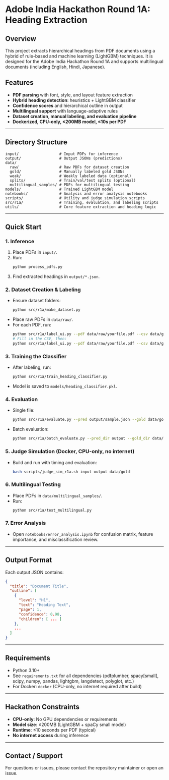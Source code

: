 # Adobe India Hackathon Round 1A: Heading Extraction

## Overview
This project extracts hierarchical headings from PDF documents using a hybrid of rule-based and machine learning (LightGBM) techniques. It is designed for the Adobe India Hackathon Round 1A and supports multilingual documents (including English, Hindi, Japanese).

## Features
- **PDF parsing** with font, style, and layout feature extraction
- **Hybrid heading detection**: heuristics + LightGBM classifier
- **Confidence scores** and hierarchical outline in output
- **Multilingual support** with language-adaptive rules
- **Dataset creation, manual labeling, and evaluation pipeline**
- **Dockerized, CPU-only, ≤200MB model, ≤10s per PDF**

---

## Directory Structure
```
input/                  # Input PDFs for inference
output/                 # Output JSONs (predictions)
data/
  raw/                  # Raw PDFs for dataset creation
  gold/                 # Manually labeled gold JSONs
  weak/                 # Weakly labeled data (optional)
  splits/               # Train/val/test splits (optional)
  multilingual_samples/ # PDFs for multilingual testing
models/                 # Trained LightGBM model
notebooks/              # Analysis and error analysis notebooks
scripts/                # Utility and judge simulation scripts
src/r1a/                # Training, evaluation, and labeling scripts
utils/                  # Core feature extraction and heading logic
```

---

## Quick Start
### 1. Inference
1. Place PDFs in `input/`.
2. Run:
   ```bash
   python process_pdfs.py
   ```
3. Find extracted headings in `output/*.json`.

### 2. Dataset Creation & Labeling
- Ensure dataset folders:
  ```bash
  python src/r1a/make_dataset.py
  ```
- Place raw PDFs in `data/raw/`.
- For each PDF, run:
  ```bash
  python src/r1a/label_ui.py --pdf data/raw/yourfile.pdf --csv data/gold/yourfile.csv --out data/gold/yourfile.json
  # Fill in the CSV, then:
  python src/r1a/label_ui.py --pdf data/raw/yourfile.pdf --csv data/gold/yourfile.csv --out data/gold/yourfile.json --import_csv
  ```

### 3. Training the Classifier
- After labeling, run:
  ```bash
  python src/r1a/train_heading_classifier.py
  ```
- Model is saved to `models/heading_classifier.pkl`.

### 4. Evaluation
- Single file:
  ```bash
  python src/r1a/evaluate.py --pred output/sample.json --gold data/gold/sample.json
  ```
- Batch evaluation:
  ```bash
  python src/r1a/batch_evaluate.py --pred_dir output --gold_dir data/gold
  ```

### 5. Judge Simulation (Docker, CPU-only, no internet)
- Build and run with timing and evaluation:
  ```bash
  bash scripts/judge_sim_r1a.sh input output data/gold
  ```

### 6. Multilingual Testing
- Place PDFs in `data/multilingual_samples/`.
- Run:
  ```bash
  python src/r1a/test_multilingual.py
  ```

### 7. Error Analysis
- Open `notebooks/error_analysis.ipynb` for confusion matrix, feature importance, and misclassification review.

---

## Output Format
Each output JSON contains:
```json
{
  "title": "Document Title",
  "outline": [
    {
      "level": "H1",
      "text": "Heading Text",
      "page": 1,
      "confidence": 0.98,
      "children": [ ... ]
    },
    ...
  ]
}
```

---

## Requirements
- Python 3.10+
- See `requirements.txt` for all dependencies (pdfplumber, spacy[small], scipy, numpy, pandas, lightgbm, langdetect, polyglot, etc.)
- For Docker: `docker` (CPU-only, no internet required after build)

---

## Hackathon Constraints
- **CPU-only**: No GPU dependencies or requirements
- **Model size**: ≤200MB (LightGBM + spaCy small model)
- **Runtime**: ≤10 seconds per PDF (typical)
- **No internet access** during inference

---

## Contact / Support
For questions or issues, please contact the repository maintainer or open an issue.
